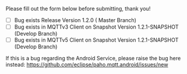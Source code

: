 Please fill out the form below before submitting, thank you!

- [ ] Bug exists Release Version 1.2.0 ( Master Branch)
- [ ] Bug exists in MQTTv3 Client on Snapshot Version 1.2.1-SNAPSHOT (Develop Branch)
- [ ] Bug exists in MQTTv5 Client on Snapshot Version 1.2.1-SNAPSHOT (Develop Branch)

If this is a bug regarding the Android Service, please raise the bug here instead: https://github.com/eclipse/paho.mqtt.android/issues/new
